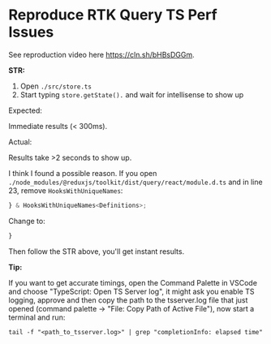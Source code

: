 # Reproduce RTK Query TS Perf Issues

See reproduction video here https://cln.sh/bHBsDGGm.

**STR:**

1. Open `./src/store.ts`
2. Start typing `store.getState().` and wait for intellisense to show up

Expected:

Immediate results (< 300ms).

Actual:

Results take >2 seconds to show up.

I think I found a possible reason. If you open `./node_modules/@reduxjs/toolkit/dist/query/react/module.d.ts` and in line 23, remove `HooksWithUniqueNames`:

```ts
} & HooksWithUniqueNames<Definitions>;
```

Change to:

```ts
}
```

Then follow the STR above, you'll get instant results.

**Tip:**

If you want to get accurate timings, open the Command Palette in VSCode and choose "TypeScript: Open TS Server log", it might ask you enable TS logging, approve and then copy the path to the tsserver.log file that just opened (command palette -> "File: Copy Path of Active File"), now start a terminal and run:

```
tail -f "<path_to_tsserver.log>" | grep "completionInfo: elapsed time"
```
